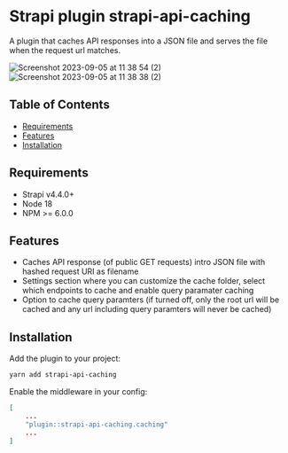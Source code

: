 # Strapi plugin strapi-api-caching

A plugin that caches API responses into a JSON file and serves the file when the request url matches.

![Screenshot 2023-09-05 at 11 38 54 (2)](https://github.com/Studio-Parkers/strapi-api-caching/assets/15921568/dd2058a0-a9c9-47a7-83ac-325c3269e498)
![Screenshot 2023-09-05 at 11 38 38 (2)](https://github.com/Studio-Parkers/strapi-api-caching/assets/15921568/dfcba06b-6681-4e11-b52f-e54be0b8acf6)


## Table of Contents
- [Requirements](#requirements)
- [Features](#features)
- [Installation](#installation)

## Requirements
- Strapi v4.4.0+
- Node 18
- NPM >= 6.0.0

## Features
- Caches API response (of public GET requests) intro JSON file with hashed request URI as filename
- Settings section where you can customize the cache folder, select which endpoints to cache and enable query paramater caching
- Option to cache query paramters (if turned off, only the root url will be cached and any url including query paramters will never be cached)

## Installation
Add the plugin to your project:
```bash
yarn add strapi-api-caching
```

Enable the middleware in your config:
```json
[
    ...
    "plugin::strapi-api-caching.caching"
    ...
]
```
